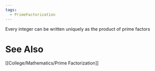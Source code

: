 ```yaml
---
tags:
  - PrimeFactorization
---
```

Every integer can be written uniquely as the product of prime factors

# See Also
[[College/Mathematics/Prime Factorization]]